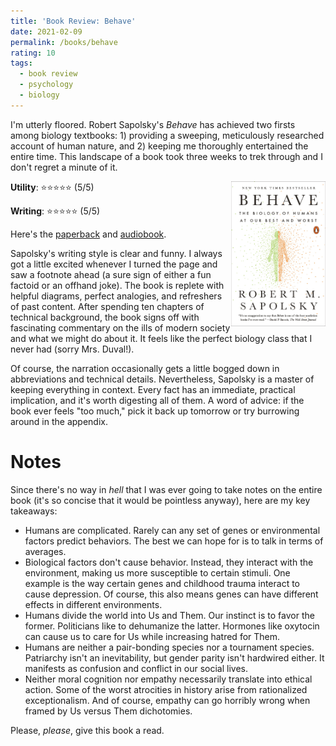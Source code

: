 ```yaml
---
title: 'Book Review: Behave'
date: 2021-02-09
permalink: /books/behave
rating: 10
tags:
  - book review
  - psychology
  - biology
---
```


I'm utterly floored. Robert Sapolsky's *Behave* has achieved two firsts among biology textbooks: 1) providing a sweeping, meticulously researched account of human nature, and 2) keeping me thoroughly entertained the entire time. This landscape of a book took three weeks to trek through and I don't regret a minute of it.

<img align="right" width="30%" src="/images/books/behave.jpg">

**Utility**: ⭐⭐⭐⭐⭐ (5/5)

**Writing**: ⭐⭐⭐⭐⭐ (5/5)

Here's the [paperback](https://www.amazon.com/Behave-Biology-Humans-Best-Worst/dp/1594205078) and [audiobook](https://www.audible.com/pd/Behave-Audiobook/B06XW3MVNF).

Sapolsky's writing style is clear and funny. I always got a little excited whenever I turned the page and saw a footnote ahead (a sure sign of either a fun factoid or an offhand joke). The book is replete with helpful diagrams, perfect analogies, and refreshers of past content. After spending ten chapters of technical background, the book signs off with fascinating commentary on the ills of modern society and what we might do about it. It feels like the perfect biology class that I never had (sorry Mrs. Duval!).

Of course, the narration occasionally gets a little bogged down in abbreviations and technical details. Nevertheless, Sapolsky is a master of keeping everything in context. Every fact has an immediate, practical implication, and it's worth digesting all of them. A word of advice: if the book ever feels "too much," pick it back up tomorrow or try burrowing around in the appendix.

Notes
===

Since there's no way in *hell* that I was ever going to take notes on the entire book (it's so concise that it would be pointless anyway), here are my key takeaways:

* Humans are complicated. Rarely can any set of genes or environmental factors predict behaviors. The best we can hope for is to talk in terms of averages.
* Biological factors don't cause behavior. Instead, they interact with the environment, making us more susceptible to certain stimuli. One example is the way certain genes and childhood trauma interact to cause depression. Of course, this also means genes can have different effects in different environments.
* Humans divide the world into Us and Them. Our instinct is to favor the former. Politicians like to dehumanize the latter. Hormones like oxytocin can cause us to care for Us while increasing hatred for Them.
* Humans are neither a pair-bonding species nor a tournament species. Patriarchy isn't an inevitability, but gender parity isn't hardwired either. It manifests as confusion and conflict in our social lives.
* Neither moral cognition nor empathy necessarily translate into ethical action. Some of the worst atrocities in history arise from rationalized exceptionalism. And of course, empathy can go horribly wrong when framed by Us versus Them dichotomies.

Please, *please*, give this book a read.